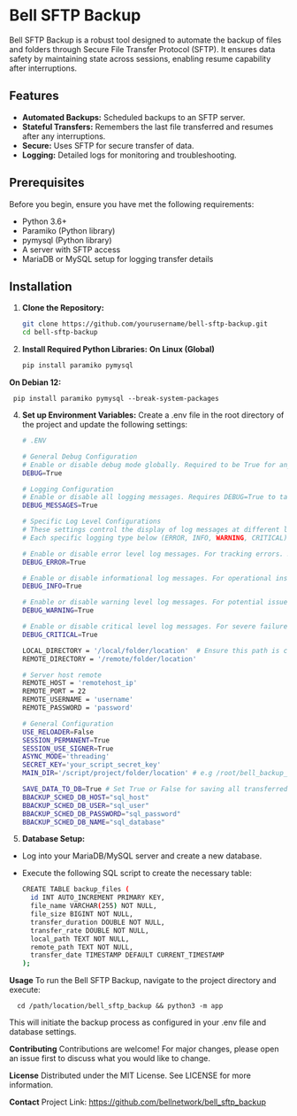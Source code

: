 # Bell SFTP Backup

Bell SFTP Backup is a robust tool designed to automate the backup of files and folders through Secure File Transfer Protocol (SFTP). It ensures data safety by maintaining state across sessions, enabling resume capability after interruptions.

## Features

- **Automated Backups:** Scheduled backups to an SFTP server.
- **Stateful Transfers:** Remembers the last file transferred and resumes after any interruptions.
- **Secure:** Uses SFTP for secure transfer of data.
- **Logging:** Detailed logs for monitoring and troubleshooting.

## Prerequisites
Before you begin, ensure you have met the following requirements:

- Python 3.6+
- Paramiko (Python library)
- pymysql (Python library)
- A server with SFTP access
- MariaDB or MySQL setup for logging transfer details

## Installation

1. **Clone the Repository:**
   
   ```bash
   git clone https://github.com/yourusername/bell-sftp-backup.git
   cd bell-sftp-backup

3. **Install Required Python Libraries:**
**On Linux (Global)**

   ```bash
   pip install paramiko pymysql

**On Debian 12:**

     pip install paramiko pymysql --break-system-packages

4. **Set up Environment Variables:**
Create a .env file in the root directory of the project and update the following settings:

    ```bash
    # .ENV

   # General Debug Configuration
   # Enable or disable debug mode globally. Required to be True for any debugging features, including logging, to be active.
   DEBUG=True
   
   # Logging Configuration
   # Enable or disable all logging messages. Requires DEBUG=True to take effect. Controls whether log messages are shown.
   DEBUG_MESSAGES=True
   
   # Specific Log Level Configurations
   # These settings control the display of log messages at different levels. 
   # Each specific logging type below (ERROR, INFO, WARNING, CRITICAL) requires both DEBUG and DEBUG_MESSAGES to be True to be active.
   
   # Enable or disable error level log messages. For tracking errors. Requires DEBUG and DEBUG_MESSAGES to be True.
   DEBUG_ERROR=True
   
   # Enable or disable informational log messages. For operational insights. Requires DEBUG and DEBUG_MESSAGES to be True.
   DEBUG_INFO=True
   
   # Enable or disable warning level log messages. For potential issues. Requires DEBUG and DEBUG_MESSAGES to be True.
   DEBUG_WARNING=True
   
   # Enable or disable critical level log messages. For severe failures. Requires DEBUG and DEBUG_MESSAGES to be True.
   DEBUG_CRITICAL=True
   
   LOCAL_DIRECTORY = '/local/folder/location'  # Ensure this path is correct and accessible
   REMOTE_DIRECTORY = '/remote/folder/location'
   
   # Server host remote
   REMOTE_HOST = 'remotehost_ip'
   REMOTE_PORT = 22
   REMOTE_USERNAME = 'username'
   REMOTE_PASSWORD = 'password'
   
   # General Configuration
   USE_RELOADER=False
   SESSION_PERMANENT=True
   SESSION_USE_SIGNER=True
   ASYNC_MODE='threading'
   SECRET_KEY='your_script_secret_key'
   MAIN_DIR='/script/project/folder/location' # e.g /root/bell_backup_script
   
   SAVE_DATA_TO_DB=True # Set True or False for saving all transferred files in the db
   BBACKUP_SCHED_DB_HOST="sql_host"
   BBACKUP_SCHED_DB_USER="sql_user"
   BBACKUP_SCHED_DB_PASSWORD="sql_password"
   BBACKUP_SCHED_DB_NAME="sql_database"

5. **Database Setup:**
- Log into your MariaDB/MySQL server and create a new database.
- Execute the following SQL script to create the necessary table:
  
    ```bash
    CREATE TABLE backup_files (
      id INT AUTO_INCREMENT PRIMARY KEY,
      file_name VARCHAR(255) NOT NULL,
      file_size BIGINT NOT NULL,
      transfer_duration DOUBLE NOT NULL,
      transfer_rate DOUBLE NOT NULL,
      local_path TEXT NOT NULL,
      remote_path TEXT NOT NULL,
      transfer_date TIMESTAMP DEFAULT CURRENT_TIMESTAMP
    );
    
**Usage**
To run the Bell SFTP Backup, navigate to the project directory and execute:

      cd /path/location/bell_sftp_backup && python3 -m app

This will initiate the backup process as configured in your .env file and database settings.

**Contributing**
Contributions are welcome! For major changes, please open an issue first to discuss what you would like to change.

**License**
Distributed under the MIT License. See LICENSE for more information.

**Contact**
Project Link: https://github.com/bellnetwork/bell_sftp_backup
